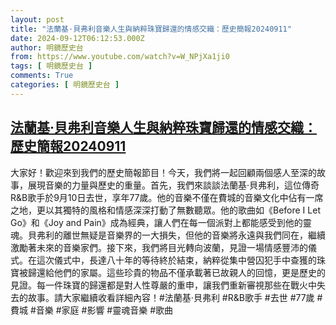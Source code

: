 ```yaml
---
layout: post
title: "法蘭基·貝弗利音樂人生與納粹珠寶歸還的情感交織：歷史簡報20240911"
date: 2024-09-12T06:12:53.000Z
author: 明鏡歷史台
from: https://www.youtube.com/watch?v=W_NPjXa1ji0
tags: [ 明鏡歷史台 ]
comments: True
categories: [ 明鏡歷史台 ]
---
```

<!--1726121573000-->
[法蘭基·貝弗利音樂人生與納粹珠寶歸還的情感交織：歷史簡報20240911](https://www.youtube.com/watch?v=W_NPjXa1ji0)
------

<div>
大家好！歡迎來到我們的歷史簡報節目！今天，我們將一起回顧兩個感人至深的故事，展現音樂的力量與歷史的重量。首先，我們來談談法蘭基·貝弗利，這位傳奇R&B歌手於9月10日去世，享年77歲。他的音樂不僅在費城的音樂文化中佔有一席之地，更以其獨特的風格和情感深深打動了無數聽眾。他的歌曲如《Before I Let Go》和《Joy and Pain》成為經典，讓人們在每一個派對上都能感受到他的靈魂。貝弗利的離世無疑是音樂界的一大損失，但他的音樂將永遠與我們同在，繼續激勵著未來的音樂家們。接下來，我們將目光轉向波蘭，見證一場情感豐沛的儀式。在這次儀式中，長達八十年的等待終於結束，納粹從集中營囚犯手中查獲的珠寶被歸還給他們的家屬。這些珍貴的物品不僅承載著已故親人的回憶，更是歷史的見證。每一件珠寶的歸還都是對人性尊嚴的重申，讓我們重新審視那些在戰火中失去的故事。請大家繼續收看詳細內容！#法蘭基·貝弗利 #R&B歌手 #去世 #77歲 #費城 #音樂 #家庭 #影響 #靈魂音樂 #歌曲
</div>
